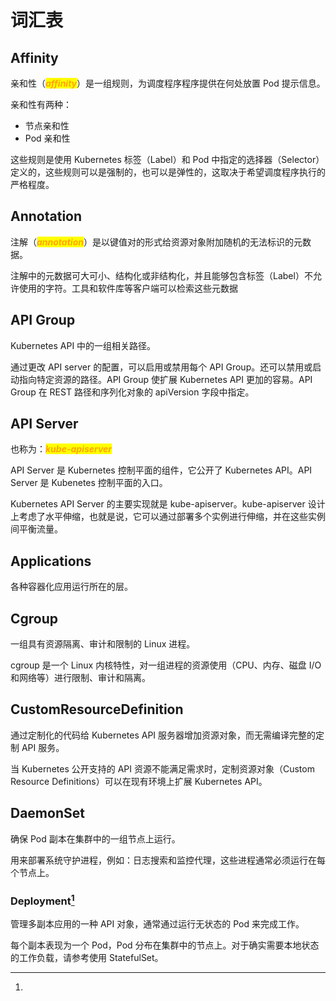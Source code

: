 # 词汇表

## Affinity

亲和性（_<mark style="color:orange;">**affinity**</mark>_）是一组规则，为调度程序程序提供在何处放置 Pod 提示信息。

亲和性有两种：

* 节点亲和性
* Pod 亲和性

这些规则是使用 Kubernetes 标签（Label）和 Pod 中指定的选择器（Selector）定义的，这些规则可以是强制的，也可以是弹性的，这取决于希望调度程序执行的严格程度。

## Annotation

注解（_<mark style="color:orange;">**annotation**</mark>_）是以键值对的形式给资源对象附加随机的无法标识的元数据。

注解中的元数据可大可小、结构化或非结构化，并且能够包含标签（Label）不允许使用的字符。工具和软件库等客户端可以检索这些元数据

## API Group

Kubernetes API 中的一组相关路径。

通过更改 API server 的配置，可以启用或禁用每个 API Group。还可以禁用或启动指向特定资源的路径。API Group 使扩展 Kubernetes API 更加的容易。API Group 在 REST 路径和序列化对象的 apiVersion 字段中指定。

## API Server

也称为：_<mark style="color:orange;">**kube-apiserver**</mark>_

API Server 是 Kubernetes 控制平面的组件，它公开了 Kubernetes API。API Server 是 Kubenetes 控制平面的入口。

Kubernetes API Server 的主要实现就是 kube-apiserver。kube-apiserver 设计上考虑了水平伸缩，也就是说，它可以通过部署多个实例进行伸缩，并在这些实例间平衡流量。

## Applications

各种容器化应用运行所在的层。

## Cgroup

一组具有资源隔离、审计和限制的 Linux 进程。

cgroup 是一个 Linux 内核特性，对一组进程的资源使用（CPU、内存、磁盘 I/O 和网络等）进行限制、审计和隔离。

## CustomResourceDefinition

通过定制化的代码给 Kubernetes API 服务器增加资源对象，而无需编译完整的定制 API 服务。

当 Kubernetes 公开支持的 API 资源不能满足需求时，定制资源对象（Custom Resource Definitions）可以在现有环境上扩展 Kubernetes API。

## DaemonSet

确保 Pod 副本在集群中的一组节点上运行。

用来部署系统守护进程，例如：日志搜索和监控代理，这些进程通常必须运行在每个节点上。

### Deployment[^1] <a href="#deployment" id="deployment"></a>

管理多副本应用的一种 API 对象，通常通过运行无状态的 Pod 来完成工作。

每个副本表现为一个 Pod，Pod 分布在集群中的节点上。对于确实需要本地状态的工作负载，请参考使用 StatefulSet。





[^1]: 
